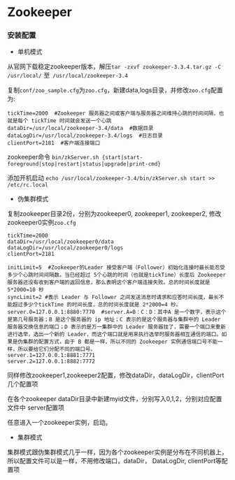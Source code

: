 # Zookeeper

### 安装配置

- 单机模式

从官网下载稳定zookeeper版本，解压`tar -zxvf zookeeper-3.3.4.tar.gz -C /usr/local/` 至` /usr/local/zookeeper-3.4`

复制`conf/zoo_sample.cfg`为`zoo.cfg`，新建data,logs目录，并修改`zoo.cfg`配置为:
```shell
tickTime=2000  #Zookeeper 服务器之间或客户端与服务器之间维持心跳的时间间隔，也就是每个 tickTime 时间就会发送一个心跳
dataDir=/usr/local/zookeeper-3.4/data  #数据目录
dataLogDir=/usr/local/zookeeper-3.4/logs  #日志目录
clientPort=2181  #客户端连接端口
```

zookeeper命令 `bin/zkServer.sh {start|start-foreground|stop|restart|status|upgrade|print-cmd}`

添加开机启动 `echo /usr/local/zookeeper-3.4/bin/zkServer.sh start >> /etc/rc.local`

- 伪集群模式

复制zookeeper目录2份，分别为zookeeper0, zookeeper1, zookeeper2, 修改zookeeper0实例`zoo.cfg`
```shell
tickTime=2000
dataDir=/usr/local/zookeeper0/data
dataLogDir=/usr/local/zookeeper0/logs
clientPort=2181

initLimit=5  #Zookeeper的Leader 接受客户端（Follower）初始化连接时最长能忍受多少个心跳时间间隔数。当已经超过 5个心跳的时间（也就是tickTime）长度后 Zookeeper 服务器还没有收到客户端的返回信息，那么表明这个客户端连接失败。总的时间长度就是 5*2000=10 秒
syncLimit=2 #表示 Leader 与 Follower 之间发送消息时请求和应答时间长度，最长不能超过多少个tickTime 的时间长度，总的时间长度就是 2*2000=4 秒。
server.0=127.0.0.1:8880:7770  #server.A=B：C：D：其中A 是一个数字，表示这个是第几号服务器；B 是这个服务器的 ip 地址；C 表示的是这个服务器与集群中的 Leader 服务器交换信息的端口；D 表示的是万一集群中的 Leader 服务器挂了，需要一个端口来重新进行选举，选出一个新的 Leader，而这个端口就是用来执行选举时服务器相互通信的端口。如果是伪集群的配置方式，由于 B 都是一样，所以不同的 Zookeeper 实例通信端口号不能一样，所以要给它们分配不同的端口号。
server.1=127.0.0.1:8881:7771
server.2=127.0.0.1:8882:7772
```
同样修改zookeeper1,zookeeper2配置，修改dataDir，dataLogDir，clientPort几个配置项

在各个zookeeper dataDir目录中新建myid文件，分别写入0,1,2，分别对应配置文件中 server配置项

任意进入一个zookeeper实例，启动。

- 集群模式

集群模式跟伪集群模式几乎一样，因为各个zookeeper实例是分布在不同机器上，所以配置文件可以是一样，不用修改端口，dataDir， DataLogDir, clientPort等配置项
